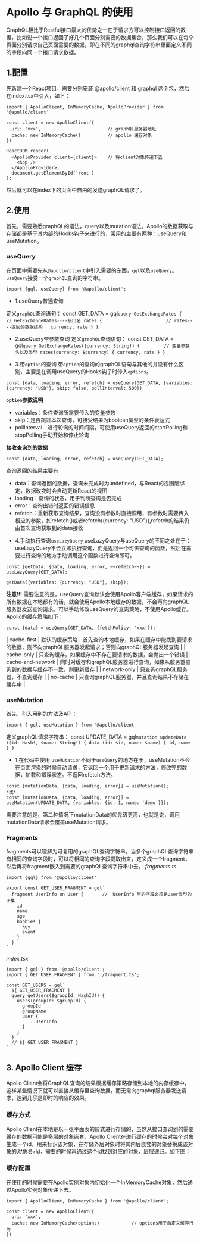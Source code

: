 # Apollo 与 GraphQL 的使用

GraphQL相比于Restful接口最大的优势之一在于请求方可以控制接口返回的数据，比如说一个接口返回了好几个页面分别需要的数据集合，那么我们可以在每个页面分别请求自己页面需要的数据，即在不同的graphql查询字符串里面定义不同的字段向同一个接口请求数据。

## 1.配置

先新建一个React项目，需要分别安装 @apollo/client 和 graphql 两个包，然后在index.tsx中引入，如下：
```
import { ApolloClient, InMemoryCache, ApolloProvider } from '@apollo/client'

const client = new ApolloClient({
  uri: 'xxx',                         // graphQL服务器地址
  cache: new InMemoryCache()          // apollo 缓存对象
})

ReactDOM.render(
  <ApolloProvider client={client}>    // 将client对象传递下去
    <App />
  </ApolloProvider>,
  document.getElementById('root')
);
```
然后就可以在index下的页面中自由的发送graphQL请求了。

## 2.使用

首先，需要熟悉graphQL的语法，query以及mutation语法。Apollo的数据获取与存储都是基于其内部的Hooks钩子来进行的，常用的主要有两种：useQuery和useMutation。

### useQuery

在页面中需要先从`@apollo/client`中引入需要的东西，`gql`以及`useQuery`。`useQuery`接受一个`graphQL`查询的字符串。
```
import {gql, useQuery} from '@apollo/client';
```

+ 1.useQuery普通查询

定义`graphQL`查询语句：
    const GET_DATA = gql`
  query GetExchangeRates {         // GetExchangeRates----接口名
    rates {                        // rates----返回的数据结构  
      currency,
      rate
    }
  }
`  

+ 2.useQuery带参数查询
定义`graphQL`查询语句：
    const GET_DATA = gql`
  query GetExchangeRates($currency: String!) {         // 变量参数名以及类型
    rates(currency: $currency) {
      currency,
      rate
    }
  }
`

+ 3.带`option`的查询
带`option`的查询的graphQL语句与其他的并没有什么区别，主要是在调用useQuery的Hooks钩子时传入`options`。
```
const {data, loading, error, refetch} = useQuery(GET_DATA, {variables: {currency: "USD"}, skip: false, pollInterval: 500})
```
**`option`参数说明**
* variables：条件查询所需要传入的变量参数
* skip：是否跳过本次查询，可接受结果为boolean类型的条件表达式
* pollInterval：进行轮询的时间间隔，可使用useQuery返回的startPolling和stopPolling手动开始和停止轮询

**接收查询到的数据**
```
const {data, loading, error, refetch} = useQuery(GET_DATA);
```
查询返回的结果主要有
* data：查询返回的数据，查询未完成时为undefined，与React的视图层绑定，数据改变时会自动更新React的视图
* loading：查询的状态，用于判断查询是否完成
* error：查询出错时返回的错误信息
* refetch：重新获取查询结果，查询没有参数时直接调用，有参数时需要传入相应的参数，如refetch()或者refetch({currency: "USD"}),refetch的结果仍由首次查询获取到的data接收

+ 4.手动执行查询`useLazyQuery`
useLazyQuery与useQuery的不同之处在于：useLazyQuery不会立即执行查询，而是返回一个可供查询的函数，然后在需要进行查询的地方手动调用这个函数进行查询即可。  
```
const [getData, {data, loading, error, ~~refetch~~}] = useLazyQuery(GET_DATA);

getData({variables: {currency: "USD"}, skip});
```

**注意!!!**
需要注意的是，useQuery查询默认会使用Apollo客户端缓存，如果请求的所有数据在本地都有的话，就会使用Apollo本地缓存的数据，不会再向graphQL服务器发送查询请求。可以手动修改useQuery的查询策略，不使用Apollo缓存。Apollo的缓存策略如下：
```
const {data} = useQuery(GET_DATA, {fetchPolicy: 'xxx'});
```
| cache-first | 默认的缓存策略，首先查询本地缓存，如果在缓存中能找到要请求的数据，则不向graphQL服务器发起请求；否则向graphQL服务器发起查询 |
| cache-only  | 只查询缓存，如果缓存中不存在要请求的数据，会抛出一个错误 |
| cache-and-network | 同时对缓存和graphQL服务器进行查询，如果从服务器查询到的数据与缓存不一致，则更新缓存 |
| network-only | 只查询graphQL服务器，不查询缓存 |
| no-cache | 只查询graphQL服务器，并且查询结果不存储在缓存中 |


### useMutation

首先，引入用到的方法及API：
```
import { gql, useMutation } from '@apollo/client
```
定义graphQL请求字符串：
const UPDATE_DATA = gql`
  mutation updateData ($id: Hash!, $name: String!) {
    data (id: $id, name: $name) {
      id,
      name
    }
  }
`
* 1.在代码中使用
`useMutation`不同于`useQuery`的地方在于，useMutation不会在页面渲染的时候自动请求，它返回一个用于更新请求的方法，修改完的数据，加载和错误状态。不返回refetch方法。
```
const [mutationData, {data, loading, error}] = useMutation();  
*或*
const [mutationData, {data, loading, error}] = useMutation(UPDATE_DATA, {variables: {id: 1, name: 'demo'}});
```
需要注意的是，第二种情况下mutationData的优先级更高，也就是说，调用mutationData请求会覆盖useMutation请求。


### Fragments
fragments可以理解为可复用的graphQL查询字符串，当多个graphQL查询字符串有相同的查询字段时，可以将相同的查询字段提取出来，定义成一个fragment，然后再将fragment嵌入到需要的graphQL查询字符串中去。
*fragments.ts*
```
import {gql} from '@apollo/client'

export const GET_USER_FRAGMENT = gql`
  fragment UserInfo on User {       //  UserInfo 里的字段必须是User类型的子集
    id
    name
    age
    hobbies {
      key
      event
    }
  }
`
```
*index.tsx*
```
import { gql } from '@apollo/client';
import { GET_USER_FRAGMENT } from './fragment.ts';

const GET_USERS = gql`
  ${ GET_USER_FRAGMENT }
  query getUsers($gruopId: HashId!) {
    users(groupId: $gruopId) {
      groupId
      groupName
      user {
        ...UserInfo
      }
    }
  }
  // ${ GET_USER_FRAGMENT }
`
```

## 3. Apollo Client 缓存
Apollo Client会将GraphQL查询的结果根据缓存策略存储到本地的内存缓存中，这样某些情况下就可以直接从缓存里查询数据，而无需向graphql服务器发送请求，达到几乎是即时的响应的效果。

### 缓存方式
Apollo Client在本地是以一张平面表的形式进行存储的，虽然从接口查询到的需要缓存的数据可能是多层的对象嵌套，Apollo Client在进行缓存的时候会对每个对象生成一个id，用来标识该对象，在存储外层对象时将其内层嵌套的对象替换成该对象的*对象名+id*，需要的时候再通过这个id找到对应的对象，层层递归。如下图：  


### 缓存配置
在使用的时候需要在Apollo实例对象内初始化一个InMemoryCache对象，然后通过Apollo实例对象传递下去。
```
import { ApolloClient, InMemoryCache } from '@apollo/client';

const client = new ApolloClient({
  uri: 'xxx',
  cache: new InMemoryCache(options)            // options用于自定义缓存行为
})
```